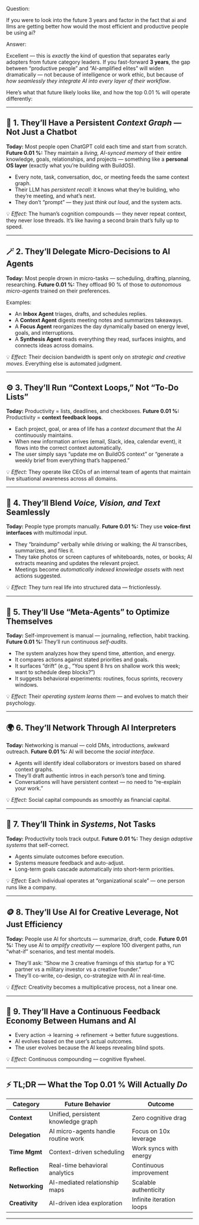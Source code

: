 Question:

If you were to look into the future 3 years and factor in the fact that ai and llms are getting better how would the most efficient and productive people be using ai?

Answer:

Excellent — this is _exactly_ the kind of question that separates early adopters from future category leaders.
If you fast-forward **3 years**, the gap between “productive people” and “AI-amplified elites” will widen dramatically — not because of intelligence or work ethic, but because of _how seamlessly they integrate AI into every layer of their workflow_.

Here’s what that future likely looks like, and how the top 0.01 % will operate differently:

---

## 🧠 1. They’ll Have a Persistent _Context Graph_ — Not Just a Chatbot

**Today:** Most people open ChatGPT cold each time and start from scratch.
**Future 0.01 %:** They maintain a _living, AI-synced memory_ of their entire knowledge, goals, relationships, and projects — something like a **personal OS layer** (exactly what you’re building with BuildOS).

- Every note, task, conversation, doc, or meeting feeds the same context graph.
- Their LLM has _persistent recall_: it knows what they’re building, who they’re meeting, and what’s next.
- They don’t “prompt” — they just _think out loud_, and the system acts.

💡 _Effect:_ The human’s cognition compounds — they never repeat context, they never lose threads.
It’s like having a second brain that’s fully up to speed.

---

## 🪄 2. They’ll Delegate Micro-Decisions to AI Agents

**Today:** Most people drown in micro-tasks — scheduling, drafting, planning, researching.
**Future 0.01 %:** They offload 90 % of those to _autonomous micro-agents_ trained on their preferences.

Examples:

- An **Inbox Agent** triages, drafts, and schedules replies.
- A **Context Agent** digests meeting notes and summarizes takeaways.
- A **Focus Agent** reorganizes the day dynamically based on energy level, goals, and interruptions.
- A **Synthesis Agent** reads everything they read, surfaces insights, and connects ideas across domains.

💡 _Effect:_ Their decision bandwidth is spent only on _strategic and creative moves_. Everything else is automated judgment.

---

## ⚙️ 3. They’ll Run “Context Loops,” Not “To-Do Lists”

**Today:** Productivity = lists, deadlines, and checkboxes.
**Future 0.01 %:** Productivity = **context feedback loops**.

- Each project, goal, or area of life has a _context document_ that the AI continuously maintains.
- When new information arrives (email, Slack, idea, calendar event), it flows into the correct context automatically.
- The user simply says “update me on BuildOS context” or “generate a weekly brief from everything that’s happened.”

💡 _Effect:_ They operate like CEOs of an internal team of agents that maintain live situational awareness across all domains.

---

## 🧩 4. They’ll Blend _Voice, Vision, and Text_ Seamlessly

**Today:** People type prompts manually.
**Future 0.01 %:** They use **voice-first interfaces** with multimodal input.

- They “braindump” verbally while driving or walking; the AI transcribes, summarizes, and files it.
- They take photos or screen captures of whiteboards, notes, or books; AI extracts meaning and updates the relevant project.
- Meetings become _automatically indexed knowledge assets_ with next actions suggested.

💡 _Effect:_ They turn real life into structured data — frictionlessly.

---

## 🧭 5. They’ll Use “Meta-Agents” to Optimize Themselves

**Today:** Self-improvement is manual — journaling, reflection, habit tracking.
**Future 0.01 %:** They’ll run continuous _self-audits_.

- The system analyzes how they spend time, attention, and energy.
- It compares actions against stated priorities and goals.
- It surfaces “drift” (e.g., “You spent 8 hrs on shallow work this week; want to schedule deep blocks?”)
- It suggests behavioral experiments: routines, focus sprints, recovery windows.

💡 _Effect:_ Their _operating system learns them_ — and evolves to match their psychology.

---

## 🌍 6. They’ll Network Through AI Interpreters

**Today:** Networking is manual — cold DMs, introductions, awkward outreach.
**Future 0.01 %:** AI will become the _social interface_.

- Agents will identify ideal collaborators or investors based on shared context graphs.
- They’ll draft authentic intros in each person’s tone and timing.
- Conversations will have persistent context — no need to “re-explain your work.”

💡 _Effect:_ Social capital compounds as smoothly as financial capital.

---

## 🧱 7. They’ll Think in _Systems_, Not Tasks

**Today:** Productivity tools track output.
**Future 0.01 %:** They design _adaptive systems_ that self-correct.

- Agents simulate outcomes before execution.
- Systems measure feedback and auto-adjust.
- Long-term goals cascade automatically into short-term priorities.

💡 _Effect:_ Each individual operates at “organizational scale” — one person runs like a company.

---

## 🪙 8. They’ll Use AI for Creative Leverage, Not Just Efficiency

**Today:** People use AI for shortcuts — summarize, draft, code.
**Future 0.01 %:** They use AI to _amplify creativity_ — explore 100 divergent paths, run “what-if” scenarios, and test mental models.

- They’ll ask: “Show me 3 creative framings of this startup for a YC partner vs a military investor vs a creative founder.”
- They’ll co-write, co-design, co-strategize with AI in real-time.

💡 _Effect:_ Creativity becomes a multiplicative process, not a linear one.

---

## 🔁 9. They’ll Have a Continuous Feedback Economy Between Humans and AI

- Every action → learning → refinement → better future suggestions.
- AI evolves based on the user’s actual outcomes.
- The user evolves because the AI keeps revealing blind spots.

💡 _Effect:_ Continuous compounding — cognitive flywheel.

---

## ⚡️ TL;DR — What the Top 0.01 % Will Actually _Do_

| Category       | Future Behavior                     | Outcome                  |
| -------------- | ----------------------------------- | ------------------------ |
| **Context**    | Unified, persistent knowledge graph | Zero cognitive drag      |
| **Delegation** | AI micro-agents handle routine work | Focus on 10x leverage    |
| **Time Mgmt**  | Context-driven scheduling           | Work syncs with energy   |
| **Reflection** | Real-time behavioral analytics      | Continuous improvement   |
| **Networking** | AI-mediated relationship maps       | Scalable authenticity    |
| **Creativity** | AI-driven idea exploration          | Infinite iteration loops |

---
